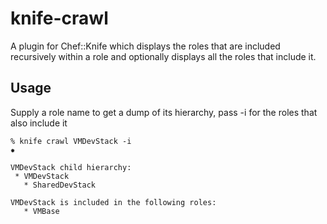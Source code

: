 # knife-crawl

A plugin for Chef::Knife which displays the roles that are included recursively within a role and optionally displays all the roles that include it.

## Usage 

Supply a role name to get a dump of its hierarchy, pass -i for the roles that also include it

```
% knife crawl VMDevStack -i                                                                                                                         ✹

VMDevStack child hierarchy:
 * VMDevStack
   * SharedDevStack

VMDevStack is included in the following roles:
   * VMBase
```
